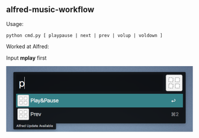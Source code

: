 alfred-music-workflow
---

Usage:
```
python cmd.py [ playpause | next | prev | volup | voldown ]
```

Worked at Alfred:

Input __mplay__ first

![](img/guide.png)
